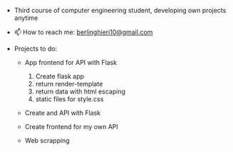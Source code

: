 
- Third course of computer engineering student, developing own projects anytime
  
- 📫 How to reach me: berlinghieri10@gmail.com

- Projects to do:
    - App frontend for API with Flask
      1. Create flask app
      2. return render-template
      3. return data with html escaping
      4. static files for style.css
    
    - Create and API with Flask
    - Create frontend for my own API 
         
    - Web scrapping
